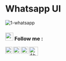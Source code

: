 # Whatsapp UI

![1-whatsapp](https://user-images.githubusercontent.com/88144060/163674926-75ffc358-f10e-4948-8fcd-0cb1280dc66a.png)

### <img src="https://media.giphy.com/media/hvRJCLFzcasrR4ia7z/giphy.gif" width="25px"> Follow me :

<a href="https://www.linkedin.com/in/abdulrahman-hatem-64780a210">
  <img align="left" alt="Abdulrahman's LinkedIN" width="22px" src="https://raw.githubusercontent.com/peterthehan/peterthehan/master/assets/linkedin.svg" />
</a>

<a href="https://github.com/abdulrahmanHatem911">
  <img align="left" alt="Abdulrahman Instagram" width="22px" src="https://raw.githubusercontent.com/hussainweb/hussainweb/main/icons/github.png" />
</a>
<a href="https://twitter.com/Abdelra87827997?s=09">
  <img align="left" alt="Abdulrahman | Twitter" width="22px" src="https://raw.githubusercontent.com/peterthehan/peterthehan/master/assets/twitter.svg" />
</a>
<a href="https://www.facebook.com/abdalrahman.hatem.338">
  <img align="left" alt="Abdulrahman | FaceBook" width="28px" src="https://img.icons8.com/officel/2x/facebook-new.png" />
</a>
